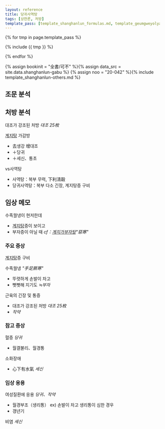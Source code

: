 ```yaml
---
layout: reference
title: 당귀사역탕
tags: [상한론, 처방]
template_pass: [template_shanghanlun_formulas.md, template_geumgweyolyag_formulas.md, template_etc_formulas.md]
---
```



{% for tmp in page.template_pass %}

{% include {{ tmp }} %}

{% endfor %}


{% assign bookinit = "全書/可不" %}{% assign data_src = site.data.shanghanlun-gabu %}
{% assign noo = "20-042" %}{% include template_shanghanlun-others.md %}

## 조문 분석

## 처방 분석

대조가 강조된 처방 _대조 25枚_

[계지탕]({{site.formulaurl}}/계지탕) 가감방
* 去생강 增대조
* ＋당귀
* ＋세신、통초

vs사역탕
* 사역탕：복부 무력, 下利淸穀
* 당귀사역탕：복부 다소 긴장, 계지탕증 구비

## 임상 메모

수족궐냉이 현저한데
* [계지탕]({{site.formulaurl}}/계지탕)증이 보이고
* 부자증이 아닐 때 _cf：[계지가부자탕]({{site.formulaurl}}/계지가부자탕)"惡寒"_

### 주요 증상

[계지탕]({{site.formulaurl}}/계지탕)증 구비

수족궐냉 _"手足厥寒"_
* 뚜렷하게 손발이 차고
* 뻣뻣해 지기도 _≒부자_

근육의 긴장 및 통증
* 대조가 강조된 처방 _대조 25枚_
* _작약_

### 참고 증상

혈증 _당귀_
* 월결불리、월경통

소화장애
* 心下有水氣 _세신_

### 임상 응용

여성질환에 응용 _당귀、작약_
* 월경부조（생리통） ex) 손발이 차고 생리통이 심한 경우
* 갱년기

비염 _세신_
